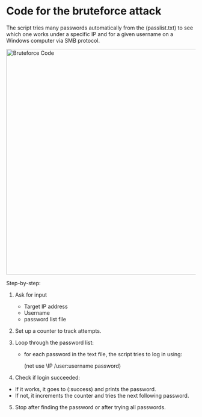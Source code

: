# Code for the bruteforce attack
The script tries many passwords automatically from the (passlist.txt) to see which one works under a specific IP and for a given username on a Windows computer via SMB protocol.

<img width="838" height="600" alt="Bruteforce Code" src="https://github.com/user-attachments/assets/1bbfe3e2-671f-473c-b690-7a77d86c1e02" />

Step-by-step:

1. Ask for input
   - Target IP address
   - Username
   - password list file
2. Set up a counter to track attempts.
3. Loop through the password list:
   - for each password in the text file, the script tries to log in using:

     (net use \\IP /user:username password)

4. Check if login succeeded:
  - If it works, it goes to (:success) and prints the password.
  - If not, it increments the counter and tries the next following password.

5. Stop after finding the password or after trying all passwords.




